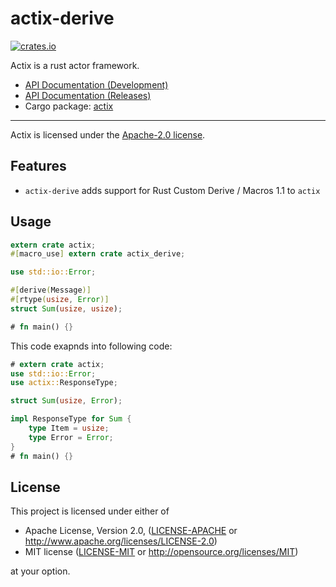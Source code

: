 # actix-derive

[![crates.io](http://meritbadge.herokuapp.com/actix-derive)](https://crates.io/crates/actix-derive)

Actix is a rust actor framework.

* [API Documentation (Development)](http://actix.github.io/actix/actix/)
* [API Documentation (Releases)](https://docs.rs/actix/)
* Cargo package: [actix](https://crates.io/crates/actix)

---

Actix is licensed under the [Apache-2.0 license](http://opensource.org/licenses/APACHE-2.0).

## Features

* `actix-derive` adds support for Rust Custom Derive / Macros 1.1 to `actix`

## Usage

```rust
extern crate actix;
#[macro_use] extern crate actix_derive;

use std::io::Error;

#[derive(Message)]
#[rtype(usize, Error)]
struct Sum(usize, usize);

# fn main() {}
```

This code exapnds into following code:

```rust
# extern crate actix;
use std::io::Error;
use actix::ResponseType;

struct Sum(usize, Error);

impl ResponseType for Sum {
    type Item = usize;
    type Error = Error;
}
# fn main() {}
```

## License

This project is licensed under either of

 * Apache License, Version 2.0, ([LICENSE-APACHE](LICENSE-APACHE) or
   http://www.apache.org/licenses/LICENSE-2.0)
 * MIT license ([LICENSE-MIT](LICENSE-MIT) or
   http://opensource.org/licenses/MIT)

at your option.
